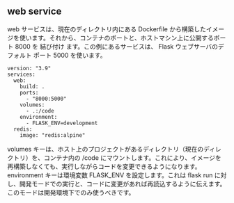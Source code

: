 ## web service

web サービスは、現在のディレクトリ内にある Dockerfile から構築したイメージを使います。それから、コンテナのポートと、ホストマシン上に公開するポート 8000 を 結び付け ます。この例にあるサービスは、 Flask ウェブサーバのデフォルト ポート 5000 を使います。

```
version: "3.9"
services:
  web:
    build: .
    ports:
      - "8000:5000"
    volumes:
      - .:/code
    environment:
      - FLASK_ENV=development
  redis:
    image: "redis:alpine"
```

volumes キーは、ホスト上のプロジェクトがあるディレクトリ（現在のディレクトリ）を、コンテナ内の /code にマウントします。これにより、イメージを再構築しなくても、実行しながらコードを変更できるようになります。 environment キーは環境変数 FLASK_ENV を設定します。これは flask run に対し、開発モードでの実行と、コードに変更があれば再読込するように伝えます。このモードは開発環境下でのみ使うべきです。
